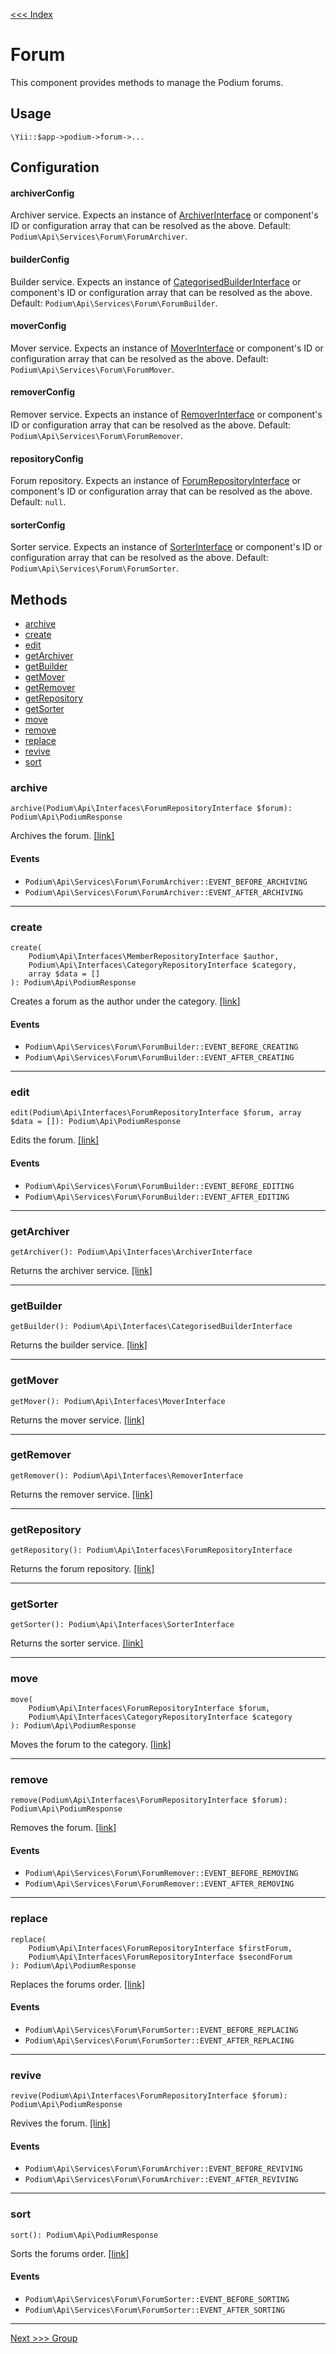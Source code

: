 [<<< Index](../README.md)

# Forum

This component provides methods to manage the Podium forums.

## Usage

```
\Yii::$app->podium->forum->...
```

## Configuration

#### archiverConfig

Archiver service. Expects an instance of [ArchiverInterface](https://github.com/yii-podium/yii2-api/blob/master/src/Interfaces/ArchiverInterface.php) 
or component's ID or configuration array that can be resolved as the above. Default: `Podium\Api\Services\Forum\ForumArchiver`.

#### builderConfig

Builder service. Expects an instance of [CategorisedBuilderInterface](https://github.com/yii-podium/yii2-api/blob/master/src/Interfaces/CategorisedBuilderInterface.php) 
or component's ID or configuration array that can be resolved as the above. Default: `Podium\Api\Services\Forum\ForumBuilder`.

#### moverConfig

Mover service. Expects an instance of [MoverInterface](https://github.com/yii-podium/yii2-api/blob/master/src/Interfaces/MoverInterface.php) 
or component's ID or configuration array that can be resolved as the above. Default: `Podium\Api\Services\Forum\ForumMover`.

#### removerConfig

Remover service. Expects an instance of [RemoverInterface](https://github.com/yii-podium/yii2-api/blob/master/src/Interfaces/RemoverInterface.php) 
or component's ID or configuration array that can be resolved as the above. Default: `Podium\Api\Services\Forum\ForumRemover`.

#### repositoryConfig

Forum repository. Expects an instance of [ForumRepositoryInterface](https://github.com/yii-podium/yii2-api/blob/master/src/Interfaces/ForumRepositoryInterface.php) 
or component's ID or configuration array that can be resolved as the above. Default: `null`.

#### sorterConfig

Sorter service. Expects an instance of [SorterInterface](https://github.com/yii-podium/yii2-api/blob/master/src/Interfaces/SorterInterface.php) 
or component's ID or configuration array that can be resolved as the above. Default: `Podium\Api\Services\Forum\ForumSorter`.

## Methods

- [archive](#archive)
- [create](#create)
- [edit](#edit)
- [getArchiver](#getArchiver)
- [getBuilder](#getBuilder)
- [getMover](#getMover)
- [getRemover](#getRemover)
- [getRepository](#getRepository)
- [getSorter](#getSorter)
- [move](#move)
- [remove](#remove)
- [replace](#replace)
- [revive](#revive)
- [sort](#sort)


### archive <span id="archive"></span>

```
archive(Podium\Api\Interfaces\ForumRepositoryInterface $forum): Podium\Api\PodiumResponse
```

Archives the forum. [[link]](https://github.com/yii-podium/yii2-api/blob/master/src/Components/Forum.php#L224)

#### Events

- `Podium\Api\Services\Forum\ForumArchiver::EVENT_BEFORE_ARCHIVING`
- `Podium\Api\Services\Forum\ForumArchiver::EVENT_AFTER_ARCHIVING`

---

### create <span id="create"></span>

```
create(
    Podium\Api\Interfaces\MemberRepositoryInterface $author,
    Podium\Api\Interfaces\CategoryRepositoryInterface $category,
    array $data = []
): Podium\Api\PodiumResponse
```

Creates a forum as the author under the category. [[link]](https://github.com/yii-podium/yii2-api/blob/master/src/Components/Forum.php#L95)

#### Events

- `Podium\Api\Services\Forum\ForumBuilder::EVENT_BEFORE_CREATING`
- `Podium\Api\Services\Forum\ForumBuilder::EVENT_AFTER_CREATING`

---

### edit <span id="edit"></span>

```
edit(Podium\Api\Interfaces\ForumRepositoryInterface $forum, array $data = []): Podium\Api\PodiumResponse
```

Edits the forum. [[link]](https://github.com/yii-podium/yii2-api/blob/master/src/Components/Forum.php#L108)

#### Events

- `Podium\Api\Services\Forum\ForumBuilder::EVENT_BEFORE_EDITING`
- `Podium\Api\Services\Forum\ForumBuilder::EVENT_AFTER_EDITING`

---

### getArchiver <span id="getArchiver"></span>

```
getArchiver(): Podium\Api\Interfaces\ArchiverInterface
```

Returns the archiver service. [[link]](https://github.com/yii-podium/yii2-api/blob/master/src/Components/Forum.php#L208)

---

### getBuilder <span id="getBuilder"></span>

```
getBuilder(): Podium\Api\Interfaces\CategorisedBuilderInterface
```

Returns the builder service. [[link]](https://github.com/yii-podium/yii2-api/blob/master/src/Components/Forum.php#L79)

---

### getMover <span id="getMover"></span>

```
getMover(): Podium\Api\Interfaces\MoverInterface
```

Returns the mover service. [[link]](https://github.com/yii-podium/yii2-api/blob/master/src/Components/Forum.php#L182)

---

### getRemover <span id="getRemover"></span>

```
getRemover(): Podium\Api\Interfaces\RemoverInterface
```

Returns the remover service. [[link]](https://github.com/yii-podium/yii2-api/blob/master/src/Components/Forum.php#L118)

---

### getRepository <span id="getRepository"></span>

```
getRepository(): Podium\Api\Interfaces\ForumRepositoryInterface
```

Returns the forum repository. [[link]](https://github.com/yii-podium/yii2-api/blob/master/src/Components/Forum.php#L63)

---

### getSorter <span id="getSorter"></span>

```
getSorter(): Podium\Api\Interfaces\SorterInterface
```

Returns the sorter service. [[link]](https://github.com/yii-podium/yii2-api/blob/master/src/Components/Forum.php#L133)

---

### move <span id="move"></span>

```
move(
    Podium\Api\Interfaces\ForumRepositoryInterface $forum,
    Podium\Api\Interfaces\CategoryRepositoryInterface $category
): Podium\Api\PodiumResponse
```

Moves the forum to the category. [[link]](https://github.com/yii-podium/yii2-api/blob/master/src/Components/Forum.php#L198)

---

### remove <span id="remove"></span>

```
remove(Podium\Api\Interfaces\ForumRepositoryInterface $forum): Podium\Api\PodiumResponse
```

Removes the forum. [[link]](https://github.com/yii-podium/yii2-api/blob/master/src/Components/Forum.php#L134)

#### Events

- `Podium\Api\Services\Forum\ForumRemover::EVENT_BEFORE_REMOVING`
- `Podium\Api\Services\Forum\ForumRemover::EVENT_AFTER_REMOVING`

---

### replace <span id="replace"></span>

```
replace(
    Podium\Api\Interfaces\ForumRepositoryInterface $firstForum,
    Podium\Api\Interfaces\ForumRepositoryInterface $secondForum
): Podium\Api\PodiumResponse
```

Replaces the forums order. [[link]](https://github.com/yii-podium/yii2-api/blob/master/src/Components/Forum.php#L160)

#### Events

- `Podium\Api\Services\Forum\ForumSorter::EVENT_BEFORE_REPLACING`
- `Podium\Api\Services\Forum\ForumSorter::EVENT_AFTER_REPLACING`

---

### revive <span id="revive"></span>

```
revive(Podium\Api\Interfaces\ForumRepositoryInterface $forum): Podium\Api\PodiumResponse
```

Revives the forum. [[link]](https://github.com/yii-podium/yii2-api/blob/master/src/Components/Forum.php#L234)

#### Events

- `Podium\Api\Services\Forum\ForumArchiver::EVENT_BEFORE_REVIVING`
- `Podium\Api\Services\Forum\ForumArchiver::EVENT_AFTER_REVIVING`

---

### sort <span id="sort"></span>

```
sort(): Podium\Api\PodiumResponse
```

Sorts the forums order. [[link]](https://github.com/yii-podium/yii2-api/blob/master/src/Components/Forum.php#L172)

#### Events

- `Podium\Api\Services\Forum\ForumSorter::EVENT_BEFORE_SORTING`
- `Podium\Api\Services\Forum\ForumSorter::EVENT_AFTER_SORTING`

---

[Next >>> Group](group.md)
